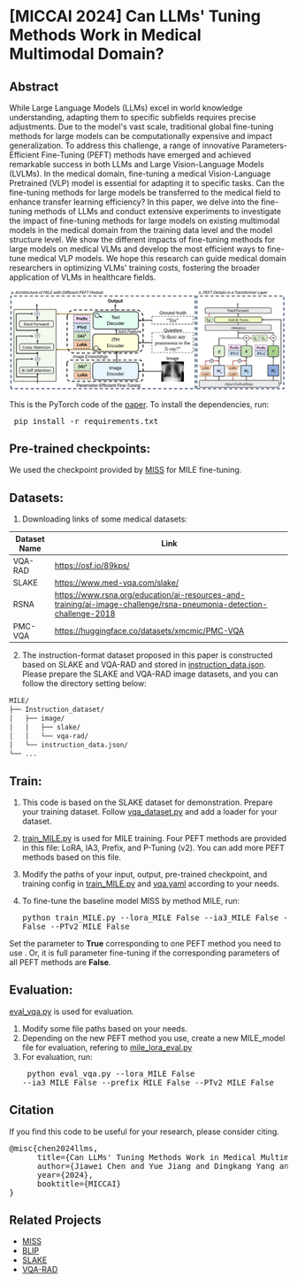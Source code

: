 # [MICCAI 2024] Can LLMs' Tuning Methods Work in Medical Multimodal Domain?

## Abstract
While Large Language Models (LLMs) excel in world knowledge understanding, adapting them to specific subfields requires precise adjustments. Due to the model's vast scale, traditional global fine-tuning methods for large models can be computationally expensive and impact generalization. To address this challenge, a range of innovative Parameters-Efficient Fine-Tuning (PEFT) methods have emerged and achieved remarkable success in both LLMs and Large Vision-Language Models (LVLMs). In the medical domain, fine-tuning a medical Vision-Language Pretrained (VLP) model is essential for adapting it to specific tasks. Can the fine-tuning methods for large models be transferred to the medical field to enhance transfer learning efficiency? In this paper, we delve into the fine-tuning methods of LLMs and conduct extensive experiments to investigate the impact of fine-tuning methods for large models on existing multimodal models in the medical domain from the training data level and the model structure level. We show the different impacts of fine-tuning methods for large models on medical VLMs and develop the most efficient ways to fine-tune medical VLP models. We hope this research can guide medical domain researchers in optimizing VLMs' training costs, fostering the broader application of VLMs in healthcare fields.

<img src="MILE.png" width="700">

This is the PyTorch code of the <a href="https://arxiv.org/abs/2403.06407"> paper</a>. To install the dependencies, run: <pre/> pip install -r requirements.txt</pre> 


## Pre-trained checkpoints:
We used the checkpoint provided by [MISS](https://github.com/TIMMY-CHAN/MISS) for MILE fine-tuning.

## Datasets:
1. Downloading links of some medical datasets:

| Dataset Name | Link |
|--------------|------|
| VQA-RAD | https://osf.io/89kps/|
| SLAKE | https://www.med-vqa.com/slake/ |
| RSNA| https://www.rsna.org/education/ai-resources-and-training/ai-image-challenge/rsna-pneumonia-detection-challenge-2018|
| PMC-VQA | https://huggingface.co/datasets/xmcmic/PMC-VQA |


2. The instruction-format dataset proposed in this paper is constructed based on SLAKE and VQA-RAD and stored in [instruction_data.json](https://github.com/TIMMY-CHAN/MILE/blob/main/Instruction_dataset/instruction_data.json). Please prepare the SLAKE and VQA-RAD image datasets, and you can follow the directory setting below:

```
MILE/
├── Instruction_dataset/
│   ├── image/
│   │   ├── slake/
│   │   └── vqa-rad/
│   └── instruction_data.json/
└── ...
```

## Train:
1. This code is based on the SLAKE dataset for demonstration. Prepare your training dataset. Follow [vqa_dataset.py](https://github.com/TIMMY-CHAN/MILE/blob/main/data/vqa_dataset.py) and add a loader for your dataset.

2. [train_MILE.py](https://github.com/TIMMY-CHAN/MILE/blob/main/train_MILE.py) is used for MILE training. Four PEFT methods are provided in this file: LoRA, IA3, Prefix, and P-Tuning (v2). You can add more PEFT methods based on this file. 
3. Modify the paths of your input, output, pre-trained checkpoint, and training config in [train_MILE.py](https://github.com/TIMMY-CHAN/MILE/blob/main/train_MILE.py) and [vqa.yaml](https://github.com/TIMMY-CHAN/MILE/blob/main/configs/vqa.yaml) according to your needs.
4. To fine-tune the baseline model MISS by method MILE, run:
<pre/> python train_MILE.py --lora_MILE False --ia3_MILE False --prefix_MILE False --PTv2_MILE False</pre>

Set the parameter to **True** corresponding to one PEFT method you need to use . Or, it is full parameter fine-tuning if the corresponding parameters of all PEFT methods are **False**.

## Evaluation:
[eval_vqa.py](https://github.com/TIMMY-CHAN/MILE/blob/main/eval_vqa.py) is used for evaluation. 
1. Modify some file paths based on your needs. 
2. Depending on the new PEFT method you use, create a new MILE_model file for evaluation, refering to [mile_lora_eval.py](https://github.com/TIMMY-CHAN/MILE/blob/main/models/mile_lora_eval.py)
3. For evaluation, run:
<pre/> python eval_vqa.py --lora_MILE False --ia3_MILE False --prefix_MILE False --PTv2_MILE False</pre>



## Citation
If you find this code to be useful for your research, please consider citing.
<pre>
@misc{chen2024llms,
      title={Can LLMs' Tuning Methods Work in Medical Multimodal Domain?}, 
      author={Jiawei Chen and Yue Jiang and Dingkang Yang and Mingcheng Li and Jinjie Wei and Ziyun Qian and Lihua Zhang},
      year={2024},
      booktitle={MICCAI}
}
</pre>


## Related Projects

- [MISS](https://github.com/TIMMY-CHAN/MISS)
- [BLIP](https://github.com/salesforce/BLIP)
- [SLAKE](https://www.med-vqa.com/slake/)
- [VQA-RAD](https://osf.io/89kps/)